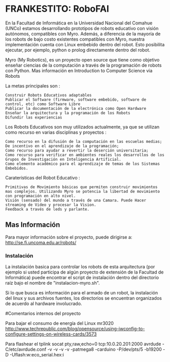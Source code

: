 # FRANKESTITO: RoboFAI

 En la Facultad de Informática en la Universidad Nacional del Comahue (UNCo) estamos desarrollando prototipos de robots educativo con visión autónomos, compatibles con  Myro. Además, a diferencia de la mayoría de los robots de bajo costo existentes compatibles con Myro, nuestra implementación cuenta con Linux embebido dentro del robot. Esto posibilita ejecutar, por ejemplo, python o prolog directamente dentro del robot.

Myro (My Robotics), es un proyecto open source que tiene como objetivo enseñar ciencias de la computación a través de la programación de robots con Python. Mas información en  Introduction to Computer Science via Robots

La metas principales son :

    Construir Robots Educativos adaptables
    Publicar el Software (firmware, software embebido, software de control, etc) como Software Libre
    Publicar la documentación de la electrónica como Open Hardware
    Enseñar la arquitectura y la programación de los Robots
    Difundir las experiencias 

Los Robots Educativos son muy utilizados actualmente, ya que se utilizan como recurso en varias disciplinas y proyectos :

    Como recurso en la difusión de la computación en las escuelas medias;
    De incentivo en el aprendizaje de la programación;
    Como recurso para ayudar a revertir la deserción universitaria;
    Como recurso para verificar en ambientes reales los desarrollos de los Grupos de Investigación en Inteligencia Artificial.
    Como elemento académico para el aprendizaje de temas de los Sistemas Embebidos. 

Caraterísticas del Robot Educativo :

    Primitivas de Movimiento básicas que permiten construir movimientos mas complejos. Utilizando Myro se potencia la libertad de movimiento con programación en alto nivel.
    Visión (sensado) del mundo a través de una Camara. Puede Hacer streaming de Video y procesar la Vision.
    Feedback a través de leds y parlante. 


## Mas Información

Para mayor información sobre el proyecto, puede dirigirse a: http://se.fi.uncoma.edu.ar/robots/

### Instalación

La instalación basica para controlar los robots de esta arquitectura (por ejemplo si usted participa de algún proyecto de extensión de la Facultad de Informática) puede encontrar el script de instalación dentro del directorio raíz bajo el nombre de "instalacion-myro.sh".

Si lo que busca es información para el armado de un robot, la instalación del linux y sus archivos fuentes, los directorios se encuentran organizados de acuerdo al hardware involucrado.

#Comentarios internos del proyecto

Para bajar el consumo de energía del Linux mr3020
http://www.techrepublic.com/blog/opensource/using-iwconfig-to-configure-settings-on-wireless-cards/3573


Para flashear el tplink
socat pty,raw,echo=0 tcp:10.0.20.201:2000
avrdude -C/etc/avrdude.conf -v -v -v -v -patmega8 -carduino -P/dev/pts/5 -b19200 -D -Uflash:w:eco_serial.hex:i
